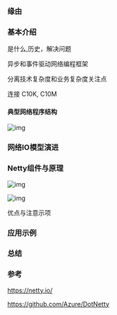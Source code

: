 ### 缘由



### 基本介绍

是什么,历史，解决问题

异步和事件驱动网络编程框架

分离技术复杂度和业务复杂度关注点

连接 C10K, C10M

#### 典型网络程序结构

![img](https://netty.io/images/components.png)

### 网络IO模型演进

### Netty组件与原理

![img](https://gimg2.baidu.com/image_search/src=http%3A%2F%2Fupload-images.jianshu.io%2Fupload_images%2F6099975-a745f8dbeb3a597c.png&refer=http%3A%2F%2Fupload-images.jianshu.io&app=2002&size=f9999,10000&q=a80&n=0&g=0n&fmt=jpeg?sec=1632869478&t=41a3d60424dbe1b7bbe5298ae0f7fb33)

![img](https://gimg2.baidu.com/image_search/src=http%3A%2F%2Ffile.yasinshaw.com%2F201907%2F11%2F4036B5EE5F8D.jpg&refer=http%3A%2F%2Ffile.yasinshaw.com&app=2002&size=f9999,10000&q=a80&n=0&g=0n&fmt=jpeg?sec=1632869447&t=8c7a16a87aeaef2f3c5357b22d7b9bf1)

优点与注意示项

### 应用示例

### 总结

### 参考

https://netty.io/

https://github.com/Azure/DotNetty

